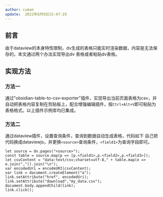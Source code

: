 ```yaml
---
author: cuman
update:  2022年6月9日15:47:19
---
```

## 前言
由于dataview的本身特性限制，dv生成的表格只能实时渲染数据，内容是无法保存的，本文通过两个办法实现导出dv 表格或者粘贴dv表格。
## 实现方法
### 方法一
通过"obsidian-table-to-csv-exporter"插件，实现导出当前页面表格为csv，并自动把表格内容复制在剪贴板上，配合增强编辑插件，按`Ctrl+Alt+V`即可粘贴为表格格式。以上插件示例库均已集成。
### 方法二
通过dataview插件，设置查询条件，查询到数据自动生成表格，代码如下
自己把代码换成dataviewjs，并更换`<source>`查询条件，`<field1>`为查询字段即可。
```
let source = dv.pages("<source>");
const table = source.map(p => [p.<field1>,p.<field2>,p.<field3>]);
let csvContent = "data:text/csv;charset=utf-8," + table.map(e => e.join(",")).join("\n");
var encodedUri = encodeURI(csvContent);
var link = document.createElement("a");
link.setAttribute("href", encodedUri);
link.setAttribute("download","my_data.csv");
document.body.appendChild(link);
link.click();
```

